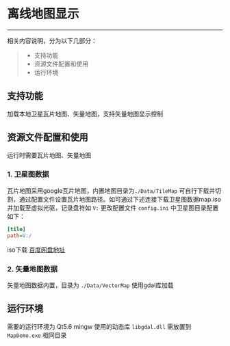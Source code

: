 # 离线地图显示

------

相关内容说明，分为以下几部分：

> * 支持功能
> * 资源文件配置和使用
> * 运行环境

## 支持功能

加载本地卫星瓦片地图、矢量地图，支持矢量地图显示控制


## 资源文件配置和使用

运行时需要瓦片地图、矢量地图

### 1. 卫星图数据

瓦片地图采用google瓦片地图，内置地图目录为```./Data/TileMap``` 可自行下载并切割，通过配置文件设置瓦片地图路径。如可通过下述连接下载卫星图数据map.iso并加载至虚拟光驱，记录盘符如 ```V:``` 更改配置文件 ```config.ini``` 中卫星图目录配置如下：
```ini
[tile]
path=V:/
```
iso下载 [百度网盘地址](https://pan.baidu.com/s/1lLXLmtKrQhUOH_s1eW7ljA)


### 2. 矢量地图数据

矢量地图数据内置，目录为 ```./Data/VectorMap``` 使用gdal库加载

## 运行环境
需要的运行环境为 Qt5.6 mingw 使用的动态库 ```libgdal.dll``` 需放置到 ```MapDemo.exe``` 相同目录